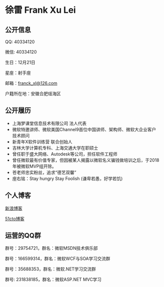 # 徐雷 Frank Xu Lei

## 公开信息

QQ: 40334120

微信: 40334120

生日：12月21日 

星座：射手座

邮箱：franck_xl@126.com 

户籍所在地：安徽合肥瑶海区

## 公开履历

- 上海梦课堂信息技术有限公司 法人代表
- 微软特邀讲师、微软美国Channel9首位中国讲师、架构师、微软大企业客户技术顾问 
- 新青年X软件训练营 联合创始人
- 吉林大学计算机专科、上海交通大学在职硕士
- 曾任职于盛大网络、Autodesk等公司，担任软件工程师
- 曾任微软最有价值专家，但因被某人揭露以微软名义骗钱做培训之后，于2018年被微软MVP组开除。
- 苍老师忠实粉丝，追求“德艺双馨”
- 座右铭：Stay hungry Stay Foolish (谦卑若愚，好学若饥)

## 个人博客
[新浪博客](http://blog.sina.com.cn/frankxulei)

[51cto博客](http://blog.51cto.com/frankxulei)

## 运营的QQ群

群号：29754721，群名：微软MSDN技术俱乐部

群号：166599314，群名：微软WCF与SOA学习交流群

群号：35688353，群名：微软.NET学习交流群

群号: 231838185，群名：微软ASP.NET MVC学习
